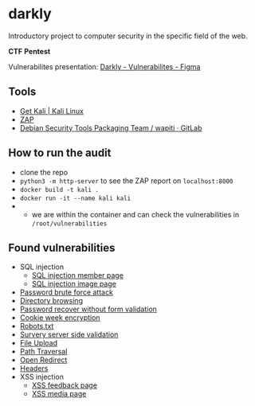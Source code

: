 # darkly
Introductory project to computer security in the specific field of the web.

**CTF**
**Pentest**

Vulnerabilites presentation: [Darkly - Vulnerabilites - Figma](https://www.figma.com/proto/rpPHzw7NBAGEtKID4RCUTk/Darkly?type=design&node-id=24-231&t=rD8vdLMGdpj4yYEJ-1&scaling=scale-down&page-id=0%3A1&starting-point-node-id=24%3A231)

## Tools
- [Get Kali | Kali Linux](https://www.kali.org/get-kali/#kali-installer-images)
- [ZAP](https://www.zaproxy.org/)
- [Debian Security Tools Packaging Team / wapiti · GitLab](https://salsa.debian.org/pkg-security-team/wapiti)

## How to run the audit
- clone the repo
- `python3 -m http-server` to see the ZAP report on `localhost:8000`
- `docker build -t kali .`
- `docker run -it --name kali kali`
- - we are within the container and can check the vulnerabilities in `/root/vulnerabilities`

## Found vulnerabilities
- SQL injection
    - [SQL injection member page](./vulnerabilities/sql_injection_member/Resources/sql_injection_member.md)
    - [SQL injection image page](./vulnerabilities/sql_injection_image/Resources/sql_injection_image.md)
- [Password brute force attack](./vulnerabilities/weak_password/Ressources/weak_password.md)
- [Directory browsing](./vulnerabilities/directory_browsing_whatever/Resources/directory_browsing_whatever.md)
- [Password recover without form validation](./vulnerabilities/password_recover/Resources/password_recover.md)
- [Cookie week encryption](./vulnerabilities/cookie/Resource/cookie.md)
- [Robots.txt](./vulnerabilities/robots/Ressources/robots.md)
- [Survery server side validation](./vulnerabilities/survey_serverside_validation/Ressources/survey_serverside_validation.md)
- [File Upload](./vulnerabilities/upload_file/Ressources/upload_file.md)
- [Path Traversal](./vulnerabilities/path_trasversal/Ressources/path_trasversal.md)
- [Open Redirect](./vulnerabilities/open_redirect/Ressources/open_redirect.md)
- [Headers](./vulnerabilities/headers/Ressources/headers.md)
- XSS injection
    - [XSS feedback page](./vulnerabilities/xss_feedback/Resources/xss_feedback.md)
    - [XSS media page](./vulnerabilities/xss_media/Resources/xss_media.md)
